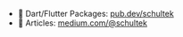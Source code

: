 
- 📯 Dart/Flutter Packages: [pub.dev/schultek](https://pub.dev/publishers/schultek.de/packages)
- 📰 Articles: [medium.com/@schultek](https://medium.com/@schultek)

<!--
**schultek/schultek** is a ✨ _special_ ✨ repository because its `README.md` (this file) appears on your GitHub profile.

Here are some ideas to get you started:

- 🔭 I’m currently working on ...
- 🌱 I’m currently learning ...
- 👯 I’m looking to collaborate on ...
- 🤔 I’m looking for help with ...
- 💬 Ask me about ...
- 📫 How to reach me: ...
- 😄 Pronouns: ...
- ⚡ Fun fact: ...
-->
